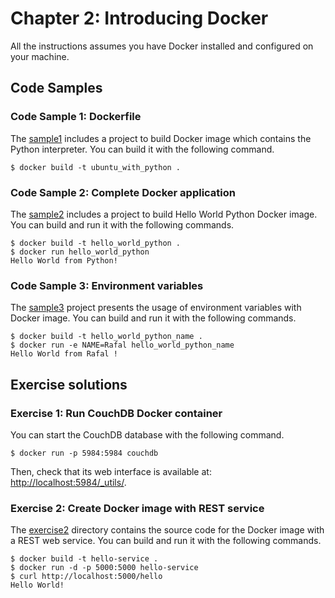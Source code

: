 # Chapter 2: Introducing Docker

All the instructions assumes you have Docker installed and configured on your machine.

## Code Samples

### Code Sample 1: Dockerfile

The [sample1](sample1) includes a project to build Docker image which contains the Python interpreter. You can build it with the following command.

    $ docker build -t ubuntu_with_python .

### Code Sample 2: Complete Docker application

The [sample2](sample2) includes a project to build Hello World Python Docker image. You can build and run it with the following commands.

    $ docker build -t hello_world_python .
    $ docker run hello_world_python
    Hello World from Python!

### Code Sample 3: Environment variables

The [sample3](sample3) project presents the usage of environment variables with Docker image. You can build and run it with the following commands.

    $ docker build -t hello_world_python_name .
    $ docker run -e NAME=Rafal hello_world_python_name
    Hello World from Rafal ! 

## Exercise solutions

### Exercise 1: Run CouchDB Docker container

You can start the CouchDB database with the following command.

    $ docker run -p 5984:5984 couchdb

Then, check that its web interface is available at: [http://localhost:5984/\_utils/](http://localhost:5984/_utils/).

### Exercise 2: Create Docker image with REST service

The [exercise2](exercise2) directory contains the source code for the Docker image with a REST web service. You can build and run it with the following commands.

    $ docker build -t hello-service .
    $ docker run -d -p 5000:5000 hello-service
    $ curl http://localhost:5000/hello
    Hello World!